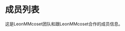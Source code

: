 # 成员列表
这是LeonMMcoset团队和跟LeonMMcoset合作的成员信息。
<script setup>
import { VPTeamMembers } from 'vitepress/theme'

const members = [
  {
    avatar: 'https://www.github.com/leonmmcoset.png',
    name: 'LeonMMcoset',
    title: '团队首领',
    links: [
      { icon: 'github', link: 'https://github.com/leonmmcoset' },
      { icon: '<svg t="1703170914412" class="icon" viewBox="0 0 1024 1024" version="1.1" xmlns="http://www.w3.org/2000/svg" p-id="5040" width="200" height="200"><path d="M824.8 613.2c-16-51.4-34.4-94.6-62.7-165.3C766.5 262.2 689.3 112 511.5 112 331.7 112 256.2 265.2 261 447.9c-28.4 70.8-46.7 113.7-62.7 165.3-34 109.5-23 154.8-14.6 155.8 18 2.2 70.1-82.4 70.1-82.4 0 49 25.2 112.9 79.8 159-26.4 8.1-85.7 29.9-71.6 53.8 11.4 19.3 196.2 12.3 249.5 6.3 53.3 6 238.1 13 249.5-6.3 14.1-23.8-45.3-45.7-71.6-53.8 54.6-46.2 79.8-110.1 79.8-159 0 0 52.1 84.6 70.1 82.4 8.5-1.1 19.5-46.4-14.5-155.8z" p-id="5041"></path></svg>', link: '/qq' },
      { icon: '<svg width="800px" height="800px" viewBox="0 0 24 24" xmlns="http://www.w3.org/2000/svg"><g><path fill="none" d="M0 0h24v24H0z"/><path d="M18.223 3.086a1.25 1.25 0 0 1 0 1.768L17.08 5.996h1.17A3.75 3.75 0 0 1 22 9.747v7.5a3.75 3.75 0 0 1-3.75 3.75H5.75A3.75 3.75 0 0 1 2 17.247v-7.5a3.75 3.75 0 0 1 3.75-3.75h1.166L5.775 4.855a1.25 1.25 0 1 1 1.767-1.768l2.652 2.652c.079.079.145.165.198.257h3.213c.053-.092.12-.18.199-.258l2.651-2.652a1.25 1.25 0 0 1 1.768 0zm.027 5.42H5.75a1.25 1.25 0 0 0-1.247 1.157l-.003.094v7.5c0 .659.51 1.199 1.157 1.246l.093.004h12.5a1.25 1.25 0 0 0 1.247-1.157l.003-.093v-7.5c0-.69-.56-1.25-1.25-1.25zm-10 2.5c.69 0 1.25.56 1.25 1.25v1.25a1.25 1.25 0 1 1-2.5 0v-1.25c0-.69.56-1.25 1.25-1.25zm7.5 0c.69 0 1.25.56 1.25 1.25v1.25a1.25 1.25 0 1 1-2.5 0v-1.25c0-.69.56-1.25 1.25-1.25z"/></g></svg>', link: 'https://space.bilibili.com/245143694?spm_id_from=333.337.0.0'}
    ]
  },
  {
    avater: 'https://github.com/Leonmmcoset/vitepress/blob/a88d8bd7d9b16a4a80fa95557b59c13833c276ab/docs/images/Yeonmmcoset.png',
    name: 'Yeonmmcoset',
    title: '团队成员',
    links: [
      { icon: '<svg width="800px" height="800px" viewBox="0 0 24 24" xmlns="http://www.w3.org/2000/svg"><g><path fill="none" d="M0 0h24v24H0z"/><path d="M18.223 3.086a1.25 1.25 0 0 1 0 1.768L17.08 5.996h1.17A3.75 3.75 0 0 1 22 9.747v7.5a3.75 3.75 0 0 1-3.75 3.75H5.75A3.75 3.75 0 0 1 2 17.247v-7.5a3.75 3.75 0 0 1 3.75-3.75h1.166L5.775 4.855a1.25 1.25 0 1 1 1.767-1.768l2.652 2.652c.079.079.145.165.198.257h3.213c.053-.092.12-.18.199-.258l2.651-2.652a1.25 1.25 0 0 1 1.768 0zm.027 5.42H5.75a1.25 1.25 0 0 0-1.247 1.157l-.003.094v7.5c0 .659.51 1.199 1.157 1.246l.093.004h12.5a1.25 1.25 0 0 0 1.247-1.157l.003-.093v-7.5c0-.69-.56-1.25-1.25-1.25zm-10 2.5c.69 0 1.25.56 1.25 1.25v1.25a1.25 1.25 0 1 1-2.5 0v-1.25c0-.69.56-1.25 1.25-1.25zm7.5 0c.69 0 1.25.56 1.25 1.25v1.25a1.25 1.25 0 1 1-2.5 0v-1.25c0-.69.56-1.25 1.25-1.25z"/></g></svg>', link: 'https://space.bilibili.com/3546601461123155?spm_id_from=333.337.0.0'}
    ]
  },
  {
    avater: 'https://github.com/Leonmmcoset/vitepress/blob/a88d8bd7d9b16a4a80fa95557b59c13833c276ab/docs/images/hushu.png',
    name: 'hushu',
    title: '团队成员',
    links: [
      { icon: '<svg width="800px" height="800px" viewBox="0 0 24 24" xmlns="http://www.w3.org/2000/svg"><g><path fill="none" d="M0 0h24v24H0z"/><path d="M18.223 3.086a1.25 1.25 0 0 1 0 1.768L17.08 5.996h1.17A3.75 3.75 0 0 1 22 9.747v7.5a3.75 3.75 0 0 1-3.75 3.75H5.75A3.75 3.75 0 0 1 2 17.247v-7.5a3.75 3.75 0 0 1 3.75-3.75h1.166L5.775 4.855a1.25 1.25 0 1 1 1.767-1.768l2.652 2.652c.079.079.145.165.198.257h3.213c.053-.092.12-.18.199-.258l2.651-2.652a1.25 1.25 0 0 1 1.768 0zm.027 5.42H5.75a1.25 1.25 0 0 0-1.247 1.157l-.003.094v7.5c0 .659.51 1.199 1.157 1.246l.093.004h12.5a1.25 1.25 0 0 0 1.247-1.157l.003-.093v-7.5c0-.69-.56-1.25-1.25-1.25zm-10 2.5c.69 0 1.25.56 1.25 1.25v1.25a1.25 1.25 0 1 1-2.5 0v-1.25c0-.69.56-1.25 1.25-1.25zm7.5 0c.69 0 1.25.56 1.25 1.25v1.25a1.25 1.25 0 1 1-2.5 0v-1.25c0-.69.56-1.25 1.25-1.25z"/></g></svg>', link: 'https://space.bilibili.com/3546650649823421?spm_id_from=333.337.0.0'}
    ]
  }
]
</script>
<VPTeamMembers size="medium" :members="members" />